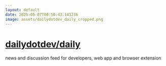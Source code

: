 ```yaml
---
layout: default
date: 2025-05-07T00:50:43.141236
image: assets/dailydotdev_daily_cropped.png
---
```


# [dailydotdev/daily](https://github.com/dailydotdev/daily)

news and discussion feed for developers, web app and browser extension
